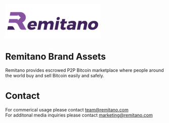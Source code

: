 <img src = "Remitano_Logo-color.png" width = "300px">

# Remitano Brand Assets
Remitano provides escrowed P2P Bitcoin marketplace where people around the world buy and sell Bitcoin easily and safely.

# Contact
For commerical usage please contact team@remitano.com <br>
For additonal media inquiries please contact marketing@remitano.com <br>

